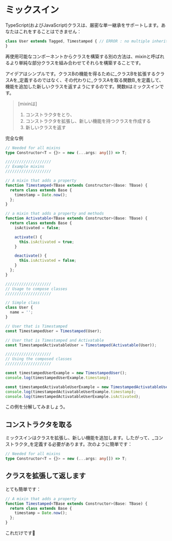# ミックスイン

TypeScript\(およびJavaScript\)クラスは、厳密な単一継承をサポートします。あなたはこれをすることはできません：

```typescript
class User extends Tagged, Timestamped { // ERROR : no multiple inheritance
}
```

再使用可能なコンポーネントからクラスを構築する別の方法は、mixinと呼ばれるより単純な部分クラスを組み合わせてそれらを構築することです。

アイデアはシンプルです。クラスBの機能を得るために_クラスBを拡張するクラスAを_定義するのではなく、その代わりに_クラスAを取る関数B_を定義して、機能を追加した新しいクラスを返すようにするのです。関数`B`はミックスインです。

> \[mixinは\]
>
> 1. コンストラクタをとり、
> 2. コンストラクタを拡張し、新しい機能を持つクラスを作成する
> 3. 新しいクラスを返す

完全な例

```typescript
// Needed for all mixins
type Constructor<T = {}> = new (...args: any[]) => T;

////////////////////
// Example mixins
////////////////////

// A mixin that adds a property
function Timestamped<TBase extends Constructor>(Base: TBase) {
  return class extends Base {
    timestamp = Date.now();
  };
}

// a mixin that adds a property and methods
function Activatable<TBase extends Constructor>(Base: TBase) {
  return class extends Base {
    isActivated = false;

    activate() {
      this.isActivated = true;
    }

    deactivate() {
      this.isActivated = false;
    }
  };
}

////////////////////
// Usage to compose classes
////////////////////

// Simple class
class User {
  name = '';
}

// User that is Timestamped
const TimestampedUser = Timestamped(User);

// User that is Timestamped and Activatable
const TimestampedActivatableUser = Timestamped(Activatable(User));

////////////////////
// Using the composed classes
////////////////////

const timestampedUserExample = new TimestampedUser();
console.log(timestampedUserExample.timestamp);

const timestampedActivatableUserExample = new TimestampedActivatableUser();
console.log(timestampedActivatableUserExample.timestamp);
console.log(timestampedActivatableUserExample.isActivated);
```

この例を分解してみましょう。

## コンストラクタを取る

ミックスインはクラスを拡張し、新しい機能を追加します。したがって、_コンストラクタ_を定義する必要があります。次のように簡単です：

```typescript
// Needed for all mixins
type Constructor<T = {}> = new (...args: any[]) => T;
```

## クラスを拡張して返します

とても簡単です：

```typescript
// A mixin that adds a property
function Timestamped<TBase extends Constructor>(Base: TBase) {
  return class extends Base {
    timestamp = Date.now();
  };
}
```

これだけです🌹


